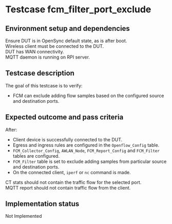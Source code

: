 # Testcase fcm_filter_port_exclude

## Environment setup and dependencies

Ensure DUT is in OpenSync default state, as is after boot.\
Wireless client must be connected to the DUT.\
DUT has WAN connectivity.\
MQTT daemon is running on RPI server.

## Testcase description

The goal of this testcase is to verify:

- FCM can exclude adding flow samples based on the configured source and
  destination ports.

## Expected outcome and pass criteria

After:

- Client device is successfully connected to the DUT.
- Egress and ingress rules are configured in the `Openflow_Config` table.
- `FCM_Collector_Config`, `AWLAN_Node`, `FCM_Report_Config` and `FCM_Filter`
  tables are configured.
- `FCM_Filter` table is set to exclude adding samples from particular source
  and destination ports.
- On the connected client, `iperf` or `nc` command is made.

CT stats should not contain the traffic flow for the selected port.\
MQTT report should not contain traffic flow from the client.

## Implementation status

Not Implemented
